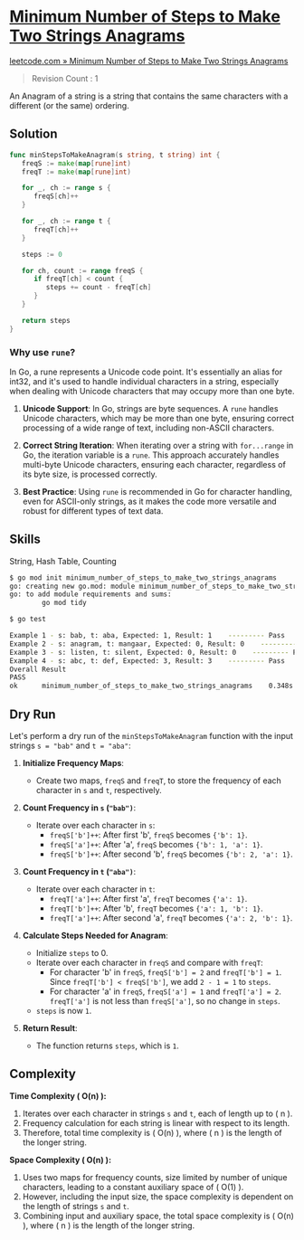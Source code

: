 # [Minimum Number of Steps to Make Two Strings Anagrams](https://leetcode.com/problems/minimum-number-of-steps-to-make-two-strings-anagram/description)

[leetcode.com » Minimum Number of Steps to Make Two Strings Anagrams](https://leetcode.com/problems/minimum-number-of-steps-to-make-two-strings-anagram/description)

> Revision Count : 1

An Anagram of a string is a string that contains the same characters with a different (or the same) ordering.

## Solution

```go
func minStepsToMakeAnagram(s string, t string) int {
   freqS := make(map[rune]int)
   freqT := make(map[rune]int)

   for _, ch := range s {
      freqS[ch]++
   }

   for _, ch := range t {
      freqT[ch]++
   }

   steps := 0

   for ch, count := range freqS {
      if freqT[ch] < count {
         steps += count - freqT[ch]
      }
   }

   return steps
}
```

### Why use `rune`?

In Go, a rune represents a Unicode code point. It's essentially an alias for int32, and it's used to handle individual characters in a string, especially when dealing with Unicode characters that may occupy more than one byte.

1. **Unicode Support**: In Go, strings are byte sequences. A `rune` handles Unicode characters, which may be more than one byte, ensuring correct processing of a wide range of text, including non-ASCII characters.

2. **Correct String Iteration**: When iterating over a string with `for...range` in Go, the iteration variable is a `rune`. This approach accurately handles multi-byte Unicode characters, ensuring each character, regardless of its byte size, is processed correctly.

3. **Best Practice**: Using `rune` is recommended in Go for character handling, even for ASCII-only strings, as it makes the code more versatile and robust for different types of text data.

## Skills

String, Hash Table, Counting

```bash
$ go mod init minimum_number_of_steps_to_make_two_strings_anagrams            
go: creating new go.mod: module minimum_number_of_steps_to_make_two_strings_anagrams
go: to add module requirements and sums:
        go mod tidy

$ go test

Example 1 - s: bab, t: aba, Expected: 1, Result: 1    --------- Pass
Example 2 - s: anagram, t: mangaar, Expected: 0, Result: 0    --------- Pass
Example 3 - s: listen, t: silent, Expected: 0, Result: 0    --------- Pass
Example 4 - s: abc, t: def, Expected: 3, Result: 3    --------- Pass
Overall Result
PASS
ok      minimum_number_of_steps_to_make_two_strings_anagrams    0.348s
```

## Dry Run

Let's perform a dry run of the `minStepsToMakeAnagram` function with the input strings `s = "bab"` and `t = "aba"`:

1. **Initialize Frequency Maps**:
   - Create two maps, `freqS` and `freqT`, to store the frequency of each character in `s` and `t`, respectively.

2. **Count Frequency in `s` (`"bab")`**:
   - Iterate over each character in `s`:
     - `freqS['b']++`: After first 'b', `freqS` becomes `{'b': 1}`.
     - `freqS['a']++`: After 'a', `freqS` becomes `{'b': 1, 'a': 1}`.
     - `freqS['b']++`: After second 'b', `freqS` becomes `{'b': 2, 'a': 1}`.

3. **Count Frequency in `t` (`"aba")`**:
   - Iterate over each character in `t`:
     - `freqT['a']++`: After first 'a', `freqT` becomes `{'a': 1}`.
     - `freqT['b']++`: After 'b', `freqT` becomes `{'a': 1, 'b': 1}`.
     - `freqT['a']++`: After second 'a', `freqT` becomes `{'a': 2, 'b': 1}`.

4. **Calculate Steps Needed for Anagram**:
   - Initialize `steps` to 0.
   - Iterate over each character in `freqS` and compare with `freqT`:
     - For character 'b' in `freqS`, `freqS['b'] = 2` and `freqT['b'] = 1`. Since `freqT['b'] < freqS['b']`, we add `2 - 1 = 1` to `steps`.
     - For character 'a' in `freqS`, `freqS['a'] = 1` and `freqT['a'] = 2`. `freqT['a']` is not less than `freqS['a']`, so no change in `steps`.
   - `steps` is now `1`.

5. **Return Result**:
   - The function returns `steps`, which is `1`.

## Complexity

**Time Complexity ( O(n) ):**

1. Iterates over each character in strings `s` and `t`, each of length up to \( n \).
2. Frequency calculation for each string is linear with respect to its length.
3. Therefore, total time complexity is \( O(n) \), where \( n \) is the length of the longer string.

**Space Complexity ( O(n) ):**

1. Uses two maps for frequency counts, size limited by number of unique characters, leading to a constant auxiliary space of \( O(1) \).
2. However, including the input size, the space complexity is dependent on the length of strings `s` and `t`.
3. Combining input and auxiliary space, the total space complexity is \( O(n) \), where \( n \) is the length of the longer string.

